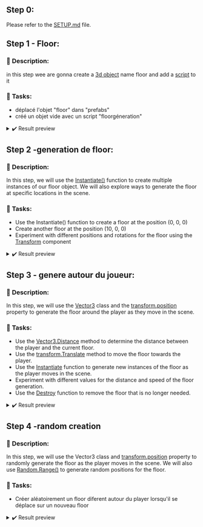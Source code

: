 
## Step 0:

Please refer to the [SETUP.md](./SETUP.md) file.

## Step 1 - Floor:

### 📑 **Description**:

in this step wee are gonna create a [3d object](https://docs.unity3d.com/Manual/class-GameObject.html) name floor and add a [script](https://docs.unity3d.com/Manual/Quickstart3DCreate.html#Scripting) to it 


### 📌 **Tasks**:

   - déplacé l'objet "floor" dans "prefabs"
   - créé un objet vide avec un script "floorgéneration"

<details> 
<summary>✔️ Result preview</summary>
<img src="" alt="backround image"/>
</details>

## Step 2 -generation de floor:

### 📑 **Description**:

In this step, we will use the [Instantiate()](https://docs.unity3d.com/ScriptReference/Object.Instantiate.html) function to create multiple instances of our floor object. We will also explore ways to generate the floor at specific locations in the scene.

### 📌 **Tasks**:

   - Use the Instantiate() function to create a floor at the position (0, 0, 0)
   - Create another floor at the position (10, 0, 0)
   - Experiment with different positions and rotations for the floor using the [Transform](https://docs.unity3d.com/ScriptReference/Transform.html) component

<details> 
<summary>✔️ Result preview</summary>
<img src="" alt="backround image">
</details>

## Step 3 - genere autour du joueur:

### 📑 **Description**:

In this step, we will use the [Vector3](https://docs.unity3d.com/ScriptReference/Vector3.html) class and the [transform.position](https://docs.unity3d.com/ScriptReference/Transform-position.html) property to generate the floor around the player as they move in the scene.

### 📌 **Tasks**:

   - Use the [Vector3.Distance](https://docs.unity3d.com/ScriptReference/Vector3.Distance.html) method to determine the distance between the player and the current floor.
   - Use the [transform.Translate](https://docs.unity3d.com/ScriptReference/Transform.Translate.html) method to move the floor towards the player.
   - Use the [Instantiate](https://docs.unity3d.com/ScriptReference/Object.Instantiate.html) function to generate new instances of the floor as the player moves in the scene.
   - Experiment with different values for the distance and speed of the floor generation.
   - Use the [Destroy](https://docs.unity3d.com/ScriptReference/Object.Destroy.html) function to remove the floor that is no longer needed.

<details> 
<summary>✔️ Result preview</summary>
<img src="" alt="backround image">
</details>

## Step 4 -random creation

### 📑 **Description**:

In this step, we will use the Vector3 class and [transform.position](https://docs.unity3d.com/ScriptReference/Transform-position.html) property to randomly generate the floor as the player moves in the scene. We will also use [Random.Range()](https://docs.unity3d.com/ScriptReference/Random.Range.html) to generate random positions for the floor.

### 📌 **Tasks**:

   - Créer aléatoirement un floor diferent autour du player lorsqu'il se déplace sur un nouveau floor

<details>   
<summary>✔️ Result preview</summary>
<img src="" alt="backround image">
</details>
